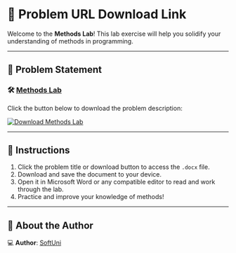# 📝 Problem URL Download Link

Welcome to the **Methods Lab**! This lab exercise will help you solidify your understanding of methods in programming.

---

## 📄 Problem Statement

### 🛠️ [Methods Lab](https://github.com/user-attachments/files/17949557/MethodsLab.docx)
Click the button below to download the problem description:

[![Download Methods Lab](https://img.shields.io/badge/Download-MethodsLab-blue?style=for-the-badge&logo=microsoftword)](https://github.com/user-attachments/files/17949557/MethodsLab.docx)

---

## 📌 Instructions
1. Click the problem title or download button to access the `.docx` file.
2. Download and save the document to your device.
3. Open it in Microsoft Word or any compatible editor to read and work through the lab.
4. Practice and improve your knowledge of methods!

---


## 👤 About the Author

💻 **Author**: [SoftUni](https://softuni.bg/) 
